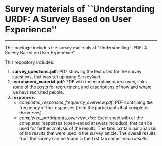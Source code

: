 # Survey materials of ``Understanding URDF: A Survey Based on User Experience''
---------------------------------

This package includes the survey materials of "Understanding URDF: A Survey Based on User Experience"

This repository includes:

1. **survey_questions.pdf**: PDF showing the text used for the survey questions, that was set up using SurveyXact.
2. **recruitment_material.pdf**: PDF with the recruitment text used, links some of the posts for recruitment, and descriptions of how and where we have recruited people.
3. **responses**:
    - _completed_responses_frequency_overview.pdf_: PDF containing the frequency of the responses (from the participants that completed the survey).
    - _completed_participants_overview.xlsx_: Excel sheet with all the completed responses (open-ended answers included), that can be used for further analysis of the results. The tabs contain our analysis of the results that were used in the survey article. The overall results from the survey can be found in the first tab named _main results_.
